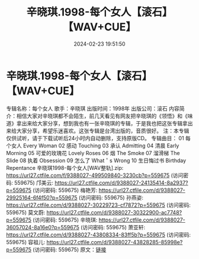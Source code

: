 ﻿---
title: 辛晓琪.1998-每个女人【滚石】【WAV+CUE】
date: 2024-02-23 19:51:50
categories: WAV车载音乐、镜像
tags: 华语中文
---
# 辛晓琪.1998-每个女人【滚石】【WAV+CUE】

专辑名称：每个女人
歌手：辛晓琪
出版时间：1998年
出版公司：滚石
内容简介：相信大家对辛晓琪都不会陌生，前几天看见有网友把辛晓琪的《领悟》和《味道》拿出来给大家分享，想到我也有一张辛晓琪的专辑，于是我也把这张专辑拿出来给大家分享，希望乐迷喜欢。这张专辑是台湾出版的，音质很好。
注：本专辑仅供试听，请于下载试听后24小时内自动删除，支持原版CD。
专辑曲目：
01 每个女人 Every Woman
02 感动 Touching
03 承认 Admitting
04 清晨 Early Morning
05 可爱的玫瑰花 Lovely Roses
06 烟 The Smoke
07 溜滑梯 The Slide
08 执着 Obsession
09 怎么了 What＇s Wrong
10 生日悔过书 Birthday Repentance
辛晓琪1998-每个女人[WAV整轨].zip: https://url27.ctfile.com/f/9388027-499509840-3230cb?p=559675
(访问密码: 559675)
邝美云: https://url27.ctfile.com/d/9388027-24135414-8a2937?p=559675
(访问密码: 559675)
梅艳芳: https://url27.ctfile.com/d/9388027-29925164-6f4f50?p=559675
(访问密码: 559675)
孙燕姿: https://url27.ctfile.com/d/9388027-30229723-cf7872?p=559675
(访问密码: 559675)
莫文蔚: https://url27.ctfile.com/d/9388027-30322900-ac7748?p=559675
(访问密码: 559675)
辛晓琪: https://url27.ctfile.com/d/9388027-36057024-8a16e0?p=559675
(访问密码: 559675)
萧亚轩: https://url27.ctfile.com/d/9388027-43808334-83ff5b?p=559675
(访问密码: 559675)
容祖儿: https://url27.ctfile.com/d/9388027-43828285-85998e?p=559675
(访问密码: 559675)
原文：[链接](https://blog.sina.com.cn/s/blog_1647c7e76010314hn.html)